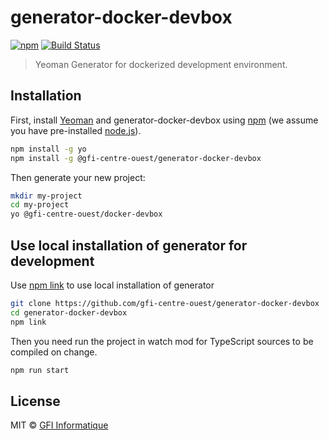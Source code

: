 # generator-docker-devbox

[![npm](https://img.shields.io/npm/v/@gfi-centre-ouest/generator-docker-devbox.svg)](https://www.npmjs.com/package/@gfi-centre-ouest/generator-docker-devbox)
[![Build Status](https://img.shields.io/travis/gfi-centre-ouest/generator-docker-devbox.svg)](https://travis-ci.org/gfi-centre-ouest/generator-docker-devbox)

> Yeoman Generator for dockerized development environment.

## Installation

First, install [Yeoman](http://yeoman.io) and generator-docker-devbox using [npm](https://www.npmjs.com/) 
(we assume you have pre-installed [node.js](https://nodejs.org/)).

```bash
npm install -g yo
npm install -g @gfi-centre-ouest/generator-docker-devbox
```

Then generate your new project:

```bash
mkdir my-project
cd my-project
yo @gfi-centre-ouest/docker-devbox
```

## Use local installation of generator for development

Use [npm link](https://docs.npmjs.com/cli/link) to use local installation of generator

```bash
git clone https://github.com/gfi-centre-ouest/generator-docker-devbox
cd generator-docker-devbox
npm link
```

Then you need run the project in watch mod for TypeScript sources to be compiled on change.

```bash
npm run start
```

## License

MIT © [GFI Informatique](https://www.gfi.world/)
